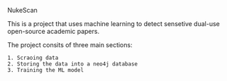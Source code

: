 NukeScan

This is a project that uses machine learning to detect sensetive dual-use open-source academic papers.

The project consits of three main sections:

    1. Scraoing data
    2. Storing the data into a neo4j database
    3. Training the ML model